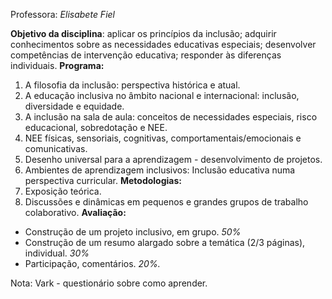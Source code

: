 Professora: *Elisabete Fiel*

**Objetivo da disciplina**: aplicar os princípios da inclusão; adquirir conhecimentos sobre as necessidades educativas especiais; desenvolver competências de intervenção educativa; responder às diferenças individuais.
**Programa:**
1. A filosofia da inclusão: perspectiva histórica e atual.
2. A educação inclusiva no âmbito nacional e internacional: inclusão, diversidade e equidade.
3. A inclusão na sala de aula: conceitos de necessidades especiais, risco educacional, sobredotação e NEE.
4. NEE físicas, sensoriais, cognitivas, comportamentais/emocionais e comunicativas.
5. Desenho universal para a aprendizagem - desenvolvimento de projetos.
6. Ambientes de aprendizagem inclusivos: Inclusão educativa numa perspectiva curricular. 
**Metodologias:**
1. Exposição teórica.
2. Discussões e dinâmicas em pequenos e grandes grupos de trabalho colaborativo.
**Avaliação:**
- Construção de um projeto inclusivo, em grupo. *50%*
- Construção de um resumo alargado sobre a temática (2/3 páginas), individual. *30%*
- Participação, comentários. *20%.*

Nota: Vark - questionário sobre como aprender.

